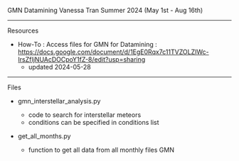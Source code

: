 GMN Datamining
Vanessa Tran
Summer 2024 (May 1st - Aug 16th)

----------------------------------------

Resources


- How-To : Access files for GMN for Datamining : https://docs.google.com/document/d/1EgE0Rqx7c11TVZOLZIWc-IrsZfIjNUAcDOCpoY1fZ-8/edit?usp=sharing
  - updated 2024-05-28

-----------------------------------------

Files


- gmn_interstellar_analysis.py
  - code to search for interstellar meteors
  - conditions can be specified in conditions list


- get_all_months.py
  - function to get all data from all monthly files GMN

